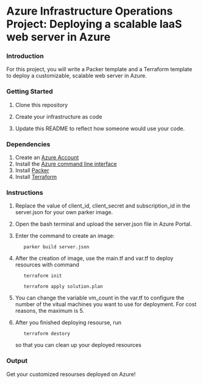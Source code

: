 # Azure Infrastructure Operations Project: Deploying a scalable IaaS web server in Azure

### Introduction
For this project, you will write a Packer template and a Terraform template to deploy a customizable, scalable web server in Azure.

### Getting Started
1. Clone this repository

2. Create your infrastructure as code

3. Update this README to reflect how someone would use your code.

### Dependencies
1. Create an [Azure Account](https://portal.azure.com) 
2. Install the [Azure command line interface](https://docs.microsoft.com/en-us/cli/azure/install-azure-cli?view=azure-cli-latest)
3. Install [Packer](https://www.packer.io/downloads)
4. Install [Terraform](https://www.terraform.io/downloads.html)

### Instructions
1. Replace the value of client_id, client_secret and subscription_id in the server.json for your own parker image. 
2. Open the bash terminal and upload the server.json file in Azure Portal. 
3. Enter the command to create an image: 
   ```
      parker build server.json
   ```

4. After the creation of image, use the main.tf and var.tf to deploy resources with command
   ```
      terraform init
   ```
   ```
      terraform apply solution.plan
   ```
5. You can change the variable vm_count in the var.tf to configure the number of the vitual machines you want to use for deployment. For cost reasons, the maximum is 5.
6. After you finished deploying resourse, run
   ```
      terraform destory
   ```
   so that you can clean up your deployed resources

### Output
Get your customized resourses deployed on Azure!
